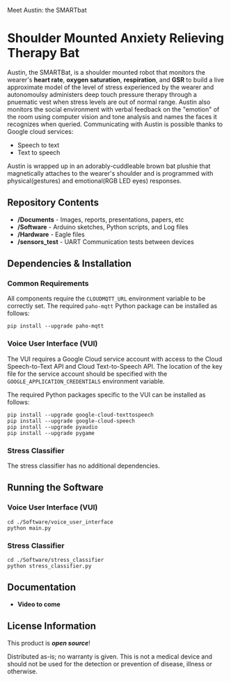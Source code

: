 Meet Austin: the SMARTbat

Shoulder Mounted Anxiety Relieving Therapy Bat
==================================================================

Austin, the SMARTBat, is a shoulder mounted robot that monitors the wearer's **heart rate**, **oxygen saturation**, **respiration**, and **GSR** to build a live approximate model of the level of stress experienced by the wearer and autonomoulsy administers deep touch pressure therapy through a pnuematic vest when stress levels are out of normal range. Austin also monitors the social environment with verbal feedback on the "emotion" of the room using computer vision and tone analysis and names the faces it recognizes when queried. Communicating with Austin is possible thanks to Google cloud services:

- Speech to text
- Text to speech

Austin is wrapped up in an adorably-cuddleable brown bat plushie that magnetically attaches to the wearer's shoulder and is programmed with physical(gestures) and emotional(RGB LED eyes) responses.  

Repository Contents
-------------------

* **/Documents** - Images, reports, presentations, papers, etc
* **/Software** - Arduino sketches, Python scripts, and Log files 
* **/Hardware** - Eagle files
* **/sensors_test** - UART Communication tests between devices  

Dependencies & Installation
--------------

### Common Requirements

All components require the `CLOUDMQTT_URL` environment variable to be correctly set. The required `paho-mqtt` Python package can be installed as follows:
```
pip install --upgrade paho-mqtt
```

### Voice User Interface (VUI)

The VUI requires a Google Cloud service account with access to the Cloud Speech-to-Text API and Cloud Text-to-Speech API. The location of the key file for the service account should be specified with the `GOOGLE_APPLICATION_CREDENTIALS` environment variable.

The required Python packages specific to the VUI can be installed as follows:
```
pip install --upgrade google-cloud-texttospeech
pip install --upgrade google-cloud-speech
pip install --upgrade pyaudio
pip install --upgrade pygame
```

### Stress Classifier

The stress classifier has no additional dependencies.

Running the Software
--------------

### Voice User Interface (VUI)
```
cd ./Software/voice_user_interface
python main.py
```

### Stress Classifier
```
cd ./Software/stress_classifier
python stress_classifier.py
```


Documentation
--------------
* **Video to come**


License Information
-------------------

This product is _**open source**_! 

Distributed as-is; no warranty is given. This is not a medical device and should not be used for the detection or prevention of disease, illness or otherwise. 
